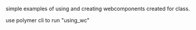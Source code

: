 simple examples of using and creating webcomponents created for class.

use polymer cli to run "using_wc"
